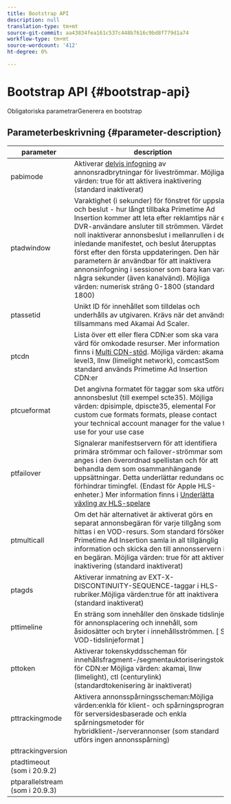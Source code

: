 ```yaml
---
title: Bootstrap API
description: null
translation-type: tm+mt
source-git-commit: aa43834fea161c537c448b7616c9bd8f779d1a74
workflow-type: tm+mt
source-wordcount: '412'
ht-degree: 0%

---
```



# Bootstrap API {#bootstrap-api}

Obligatoriska parametrarGenerera en bootstrap

## Parameterbeskrivning {#parameter-description}

| parameter | description | format |
|---|---|---|
| pabimode | Aktiverar [delvis infogning](ad-insertion-live-linear-stream.md#partial-ad-break-support) av annonsradbrytningar för liveströmmar. Möjliga värden: true för att aktivera inaktivering (standard inaktiverat) | HLS/DASH |
| ptadwindow | Varaktighet (i sekunder) för fönstret för uppslag och beslut - hur långt tillbaka Primetime Ad Insertion kommer att leta efter reklamtips när en DVR-användare ansluter till strömmen. Värdet noll inaktiverar annonsbeslut i mellanrullen i det inledande manifestet, och beslut återupptas först efter den första uppdateringen. Den här parametern är användbar för att inaktivera annonsinfogning i sessioner som bara kan vara i några sekunder (även kanalvänd). Möjliga värden: numerisk sträng 0-1800 (standard 1800) | Endast HLS |
| ptassetid | Unikt ID för innehållet som tilldelas och underhålls av utgivaren.  Krävs när det används tillsammans med Akamai Ad Scaler. | HLS/DASH |
| ptcdn | Lista över ett eller flera CDN:er som ska vara värd för omkodade resurser. Mer information finns i [Multi CDN-stöd](multi-cdn-support.md). Möjliga värden: akamai, level3, llnw (limelight network), comcastSom standard används Primetime Ad Insertion CDN:er | HLS/DASH |
| ptcueformat | Det angivna formatet för taggar som ska utföra annonsbeslut (till exempel scte35). Möjliga värden: dpisimple, dpiscte35, elemental For custom cue formats formats, please contact your technical account manager for the value to use for your use case | HLS/DASH |
| ptfailover | Signalerar manifestservern för att identifiera primära strömmar och failover-strömmar som anges i den överordnad spellistan och för att behandla dem som osammanhängande uppsättningar. Detta underlättar redundans och förhindrar timingfel. (Endast för Apple HLS-enheter.) Mer information finns i [Underlätta växling av HLS-spelare](hls-switching-to-failover.md) | Endast HLS |
| ptmulticall | Om det här alternativet är aktiverat görs en separat annonsbegäran för varje tillgång som hittas i en VOD-resurs.  Som standard försöker Primetime Ad Insertion samla in all tillgänglig information och skicka den till annonsservern i en begäran. Möjliga värden: true för att aktivera inaktivering (standard inaktiverat) | HLS/DASH |
| ptagds | Aktiverar inmatning av EXT-X-DISCONTINUITY-SEQUENCE-taggar i HLS-rubriker.Möjliga värden:true för att inaktivera (standard inaktiverat) | Endast HLS |
| pttimeline | En sträng som innehåller den önskade tidslinjen för annonsplacering och innehåll, som åsidosätter och bryter i innehållsströmmen. [ Se VOD-tidslinjeformat ] | HLS/DASH |
| pttoken | Aktiverar tokenskyddsscheman för innehållsfragment-/segmentauktoriseringstoken för CDN:er Möjliga värden: akamai, llnw (limelight), ctl (centurylink) (standardtokenisering är inaktiverat) | HLS/DASH |
| pttrackingmode | Aktivera annonsspårningsscheman:Möjliga värden:enkla för klient- och spårningsprogram för serversidesbaserade och enkla spårningsmetoder för hybridklient-/serverannonser (som standard utförs ingen annonsspårning) | HLS/DASH |
| pttrackingversion |  |  |
| ptadtimeout (som i 20.9.2) |  |  |
| ptparallelstream (som i 20.9.3) |  |  |
